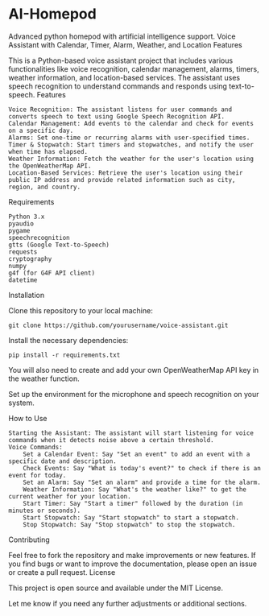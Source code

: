 # AI-Homepod
Advanced python homepod with artificial intelligence support.
Voice Assistant with Calendar, Timer, Alarm, Weather, and Location Features

This is a Python-based voice assistant project that includes various functionalities like voice recognition, calendar management, alarms, timers, weather information, and location-based services. The assistant uses speech recognition to understand commands and responds using text-to-speech.
Features

    Voice Recognition: The assistant listens for user commands and converts speech to text using Google Speech Recognition API.
    Calendar Management: Add events to the calendar and check for events on a specific day.
    Alarms: Set one-time or recurring alarms with user-specified times.
    Timer & Stopwatch: Start timers and stopwatches, and notify the user when time has elapsed.
    Weather Information: Fetch the weather for the user's location using the OpenWeatherMap API.
    Location-Based Services: Retrieve the user's location using their public IP address and provide related information such as city, region, and country.

Requirements

    Python 3.x
    pyaudio
    pygame
    speechrecognition
    gtts (Google Text-to-Speech)
    requests
    cryptography
    numpy
    g4f (for G4F API client)
    datetime

Installation

Clone this repository to your local machine:
    
    git clone https://github.com/yourusername/voice-assistant.git



Install the necessary dependencies:

    pip install -r requirements.txt

  You will also need to create and add your own OpenWeatherMap API key in the weather function.

  Set up the environment for the microphone and speech recognition on your system.

How to Use

    Starting the Assistant: The assistant will start listening for voice commands when it detects noise above a certain threshold.
    Voice Commands:
        Set a Calendar Event: Say "Set an event" to add an event with a specific date and description.
        Check Events: Say "What is today's event?" to check if there is an event for today.
        Set an Alarm: Say "Set an alarm" and provide a time for the alarm.
        Weather Information: Say "What's the weather like?" to get the current weather for your location.
        Start Timer: Say "Start a timer" followed by the duration (in minutes or seconds).
        Start Stopwatch: Say "Start stopwatch" to start a stopwatch.
        Stop Stopwatch: Say "Stop stopwatch" to stop the stopwatch.

Contributing

Feel free to fork the repository and make improvements or new features. If you find bugs or want to improve the documentation, please open an issue or create a pull request.
License

This project is open source and available under the MIT License.

Let me know if you need any further adjustments or additional sections.
